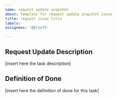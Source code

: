 ```yaml
---
name: request update snapshot
about: Template for request update snapshot issue
title: request issue title
labels: 
assignees: '@Elio75'

---
```


## Request Update Description
[insert here the task description]

## Definition of Done
[insert here the definition of done for this task]
